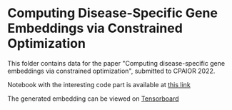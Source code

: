 # Computing Disease-Specific Gene Embeddings via Constrained Optimization

This folder contains data for the paper "Computing disease-specific gene embeddings via constrained optimization", submitted to CPAIOR 2022.

Notebook with the interesting code part is available at [this link](https://colab.research.google.com/drive/1ozgaBJ-4F2nmmDWGwcWHQS_P56JtiZWl?usp=sharing)

The generated embedding can be viewed on [Tensorboard](https://projector.tensorflow.org/?config=https://gist.githubusercontent.com/eleonoravercesi/0772e33c6f898539cb397029730a3a1e/raw/e2d8780ed78e034a97691553d4409f548dab8fba/projector_config.json)

